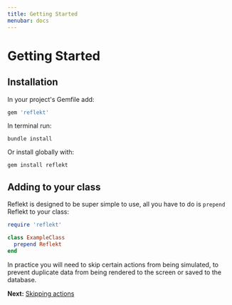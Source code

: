 ```yaml
---
title: Getting Started
menubar: docs
---
```


# Getting Started

## Installation

In your project's Gemfile add:
```ruby
gem 'reflekt'
```  

In terminal run:
```
bundle install
```

Or install globally with:
```
gem install reflekt
```

## Adding to your class

Reflekt is designed to be super simple to use, all you have to do is `prepend` Reflekt to your class:

```ruby
require 'reflekt'

class ExampleClass
  prepend Reflekt
end
```

In practice you will need to skip certain actions from being simulated, to prevent duplicate data from being rendered to the screen or saved to the database.

**Next:** [Skipping actions](/docs/skipping-actions)

